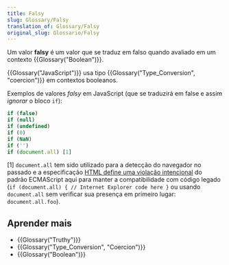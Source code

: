 ```yaml
---
title: Falsy
slug: Glossary/Falsy
translation_of: Glossary/Falsy
original_slug: Glossario/Falsy
---
```

Um valor **falsy** é um valor que se traduz em falso quando avaliado em um contexto {{Glossary("Boolean")}}.

{{Glossary("JavaScript")}} usa tipo {{Glossary("Type_Conversion", "coercion")}} em contextos booleanos.

Exemplos de valores _falsy_ em JavaScript (que se traduzirá em false e assim _ignorar_ o bloco `if`):

```js
if (false)
if (null)
if (undefined)
if (0)
if (NaN)
if ('')
if (document.all) [1]
```

\[1] `document.all` tem sido utilizado para a detecção do navegador no passado e a especificação [HTML define uma violação intencional](https://html.spec.whatwg.org/multipage/obsolete.html#dom-document-all) do padrão ECMAScript aqui para manter a compatibilidade com código legado (`if (document.all) { // Internet Explorer code here }` ou usando `document.all` sem verificar sua presença em primeiro lugar: `document.all.foo`).

## Aprender mais

- {{Glossary("Truthy")}}
- {{Glossary("Type_Conversion", "Coercion")}}
- {{Glossary("Boolean")}}
